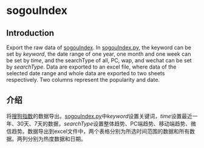 # sogouIndex
## Introduction
Export the raw data of [sogouIndex](http://zhishu.sogou.com). In [sogouIndex.py](/sogouIndex.py/), the keyword can be set by *keyword*, the date range of one year, one month and one week can be set by *time*, and the searchType of all, PC, wap, and wechat can be set by *searchType*. Data are exported to an excel file, where data of the selected date range and whole data are exported to two sheets respectively. Two columns represent the popularity and date.

## 介绍
将[搜狗指数](http://zhishu.sogou.com)的数据导出。[sogouIndex.py](/sogouIndex.py/)中*keyword*设置关键词，*time*设置最近一年、30天、7天的数据，*searchType*设置整体趋势、PC端趋势、移动端趋势、微信趋势。数据导出到excel文件中，两个表格分别为所选时间范围的数据和所有数据。两列分别为热度数据和日期。